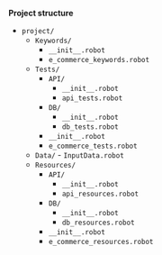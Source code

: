 **Project structure**

- `project/`
    - `Keywords/`
        - `__init__.robot`
        - `e_commerce_keywords.robot`
    - `Tests/`
        - `API/`
            - `__init__.robot`
            - `api_tests.robot`
        - `DB/`
            - `__init__.robot`
            - `db_tests.robot`
        - `__init__.robot`
        - `e_commerce_tests.robot`
    - `Data/`
          - `InputData.robot`    
    - `Resources/`
        - `API/`
            - `__init__.robot`
            - `api_resources.robot`
        - `DB/`
            - `__init__.robot`
            - `db_resources.robot`
        - `__init__.robot`
        - `e_commerce_resources.robot`
